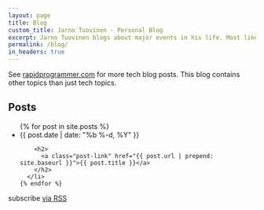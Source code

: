 ```yaml
---
layout: page
title: Blog
custom_title: Jarno Tuovinen - Personal Blog
excerpt: Jarno Tuovinen blogs about major events in his life. Most likely it has something to do with Search Engine Optimization or programming.
permalink: /blog/
in_headers: true
---
```


<div class="home">

  <div id="blog-header-text">
    See <a href="https://rapidprogrammer.com">rapidprogrammer.com</a> for more tech blog posts. This blog contains other topics than just tech topics.
  </div>

  <h2 class="page-heading">Posts</h2>

  <ul class="post-list">
    {% for post in site.posts %}
      <li>
        <span class="post-meta">{{ post.date | date: "%b %-d, %Y" }}</span>

        <h2>
          <a class="post-link" href="{{ post.url | prepend: site.baseurl }}">{{ post.title }}</a>
        </h2>
      </li>
    {% endfor %}
  </ul>

  <p class="rss-subscribe">subscribe <a href="{{ "/feed.xml" | prepend: site.baseurl }}">via RSS</a></p>

</div>
